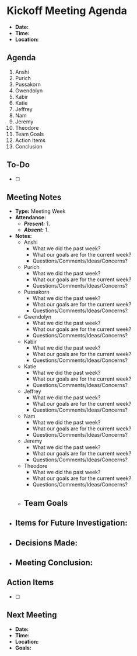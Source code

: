 # Kickoff Meeting Agenda

- **Date:** 
- **Time:** 
- **Location:** 

## Agenda

1. Anshi 
2. Purich
3. Pussakorn
4. Gwendolyn
5. Kabir
6. Katie
7. Jeffrey
8. Nam
9. Jeremy
10. Theodore
11. Team Goals
12. Action Items
13. Conclusion

## To-Do

- [ ] 

## Meeting Notes

- **Type:** Meeting Week 
- **Attendance:**
  - ***Present:***
    1. 
  - ***Absent:***
    1. 
- **Notes:**
  - Anshi 
      - What we did the past week?
      - What our goals are for the current week?
      - Questions/Comments/Ideas/Concerns?
  - Purich
      - What we did the past week?
      - What our goals are for the current week?
      - Questions/Comments/Ideas/Concerns?
  - Pussakorn
      - What we did the past week?
      - What our goals are for the current week?
      - Questions/Comments/Ideas/Concerns?
  - Gwendolyn
      - What we did the past week?
      - What our goals are for the current week?
      - Questions/Comments/Ideas/Concerns?
  - Kabir
      - What we did the past week?
      - What our goals are for the current week?
      - Questions/Comments/Ideas/Concerns?
  - Katie
      - What we did the past week?
      - What our goals are for the current week?
      - Questions/Comments/Ideas/Concerns?
  - Jeffrey
      - What we did the past week?
      - What our goals are for the current week?
      - Questions/Comments/Ideas/Concerns?
  - Nam
      - What we did the past week?
      - What our goals are for the current week?
      - Questions/Comments/Ideas/Concerns?
  - Jeremy
      - What we did the past week?
      - What our goals are for the current week?
      - Questions/Comments/Ideas/Concerns?
  - Theodore
      - What we did the past week?
      - What our goals are for the current week?
      - Questions/Comments/Ideas/Concerns?
  - Team Goals
      - 
- **Items for Future Investigation:**
  - 
- **Decisions Made:**
  - 
- **Meeting Conclusion:** 
    - 

## Action Items

- [ ] 

## Next Meeting

- **Date:** 
- **Time:**
- **Location:**
- **Goals:** 
